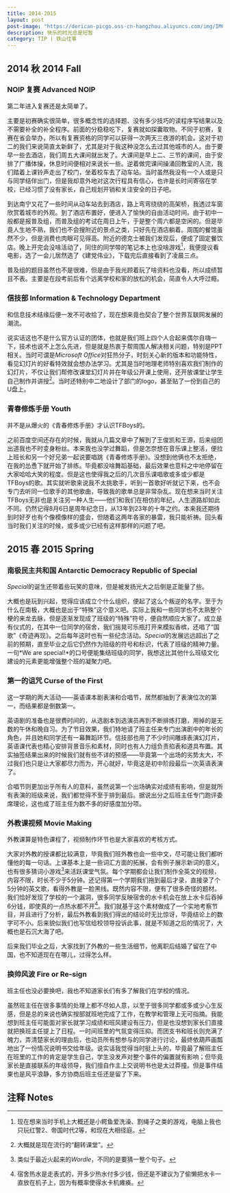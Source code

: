 ```yaml
---
title: 2014-2015
layout: post
post-image: "https://derican-picgo.oss-cn-hangzhou.aliyuncs.com/img/IMG_2616.JPG"
description: 快乐的时光总是短暂
category: TIP | 铁山往事
---
```


## 2014 秋 2014 Fall

### NOIP 复赛 Advanced NOIP

第二年进入复赛还是太简单了。

主要是初赛确实很简单，很多概念性的选择题、没有多少技巧的读程序写结果以及不需要补全的补全程序。前面的分稳稳吃下，复赛就如探囊取物。不同于初赛，复赛在省会举办，所以有复赛资格的同学可以获得一次两天三夜游的机会。这对于初二的我们来说简直太新鲜了，尤其是对于我这种没怎么去过其他城市的人。由于要早一些去酒店，我们周五大课间就出发了。大课间是早上二、三节的课间，由于安排了广播体操，休息时间便相对来说长一些。逆着做完课间操涌回教室的人流，我们踏着上课铃声走出了校门，坐着校车去了动车站。当时虽然我没有一个人或是只与同学结伴出门，但是我却意外地对这次行程具有信心，也许是长时间寄宿在学校，已经习惯了没有家长，自己规划开销和关注安全的日子吧。

到达南宁又花了一些时间从动车站去到酒店，路上弯弯绕绕的高架桥，我透过车窗欣赏着城市的外观。到了酒店布置好，便进入了愉快的自由活动时间。由于初中一般都是报普及组，而普及组的考试在周日上午，于是整个周六都是空闲的。但是毕竟人生地不熟，我们也不会搜附近的景点之类，只好先在酒店躺着。周围的餐馆虽然不少，但是消费也肉眼可见得高。附近的德克士被我们发现后，便成了固定餐饮店。晚上开完会没啥活动了，同住的同学带的笔记本上也没啥游戏[^1]，我便提议看电影，选了一会儿居然选了《建党伟业》，下载完后直接看到了凌晨三点。

普及组的题目虽然也不是很难，但是由于我光顾着玩了啥资料也没看，所以成绩暂且不表。主要是在段考前后有个远离学校和家的放松的机会，简直令人大呼过瘾。

[^1]: 现在想来当时手机上大概还是小鳄鱼爱洗澡、割绳子之类的游戏，电脑上我也只玩红警2、帝国时代2等，和现在大相径庭。

### 信技部 Information & Technology Department

和信息技术结缘后便一发不可收拾了，现在想来竟也契合了整个世界互联网发展的潮流。

说实话这也不是什么官方认证的团体，也就是我们班上四个人合起来偶尔自嗨一下，技术也说不上怎么先进，但是就是热衷于帮周围人解决相关问题，特别是PPT相关。当时可谓是*Microsoft Office*对狂热分子，时刻关心新的版本和功能特性，看见幻灯片的好看特效就会想办法学习。尤其是当时地理老师特别喜欢我们制作的幻灯片，不仅让我们帮修改课堂幻灯片并在年级公开课上使用，还开放课堂让学生自己制作并讲授[^2]。当时还特别中二地设计了部门的logo，甚至贴了一份到自己的U盘上。

[^2]: 大概就是现在流行的“翻转课堂”。

### 青春修炼手册 Youth

并不是从爆火的《青春修炼手册》才认识TFBoys的。

之前百度空间还存在的时候，我就从几篇文章中了解到了王俊凯和王源，后来组团出道我也不时变身粉丝。本来我也没学过舞蹈，但是怎奈想在音乐课上整活，便拉上班长和另一个好兄弟一起说要唱跳《青春修炼手册》。没想到他俩也不太拒绝，在我的怂恿下就开始了排练。毕竟都没啥舞蹈基础，最后效果也意料之中地停留在大家哈哈大笑的程度。但是这也使得我之后的几次音乐课唱歌或多或少都是TFBoys的歌。其实就听歌来说我不太挑歌手，听到一首歌好听就记下来，也不会专门去听同一位歌手的其他歌曲，导致我的歌单总是非常杂乱。现在想来当时关注TFBoys无非也是关注另一种人生——他们和我们在相仿的年纪，人生道路却如此不同。仍然记得8月6日是周年纪念日，从13年到23年的十年之约。本来我还期待到时好歹也有个像模像样的盛会，但随着这两年各家的暴雷，我只能祈祷。回头看当时我们关注的时候，或多或少已经有这样那样的问题了吧。

## 2015 春 2015 Spring

### 南极民主共和国 Antarctic Democracy Republic of Special

*Special*的诞生还带着些玩笑的意味，但是被发扬光大之后倒是正能量了些。

大概也是玩到兴起，觉得应该成立个什么组织，便起了这么个叛逆的名字。至于为什么在南极，大概也是出于“特殊”这个意义吧。实际上我和一些同学也不太熟整个梗的来龙去脉，但是逐渐发现成了班级的“特殊”符号，便自然顺应大家了。成立是有仪式的，在其中一位同学的宿舍，我们摇晃可乐瓶打开来模拟香槟，还唱了“国歌”《奇迹再现》。之后每年这时也有一些纪念活动。*Special*的发展远远超出了之前的预期，直至毕业之后它仍然作为班级的符号和标识，代表了班级的精神力量。一句*We are special!*的口号便能集结班级的同学，我想这比其他什么班级文化建设的元素更能增强整个班的凝聚力吧。

### 第一的诅咒 Curse of the First

这一学期的两大活动——英语课本剧表演和合唱节，居然都抽到了表演位次的第一，而结果都是倒数第一。

英语剧的准备也是很费时间的，从选剧本到选演员再到不断排练打磨，用掉的是无数的午休和晚自习。为了节目效果，我们特地请了班主任来专门出演剧中的年长的角色，并且她和同学还有一幕舞蹈环节。信技部也用了不少时间雕琢表演幻灯片，英语课代表也精心安排背景音乐和素材，同时也有人力组负责掐表和道具布置。其实抽签结果出来的时候我们就有些不详的预感——毕竟第一个出场的劣势太大，不过我们也只是让大家都尽力而为，开心就好，毕竟这是初中阶段最后一次英语表演了。

合唱节则更加出乎所有人的意料，虽然说第一个出场确实对成绩有影响，但是就所有表演的班级来说，我们都觉得不至于排到最后。据说出分之后班主任专门跑评委席理论，这也成了班主任为数不多的好感度加分项。

### 外教课视频 Movie Making

外教课算是特色课程了，视频制作环节也是大家喜欢的考核方式。

大家对外教的授课都比较满意，毕竟我们班外教也会一些中文，尽可能让我们都听懂他的每一句话。上课基本上是一些词汇方面的拓展，会有例子展示新词的意义，也有很多猜词小游戏[^3]来活跃课堂气氛。每个学期都会让我们制作全英文的视频，内容不限，时长不少于5分钟。还记得第一个学期我们拖到最后才录，直接录了个5分钟的英文歌，看得外教是一脸黑线。既然内容不限，便有了很多奇怪的题材。我们恰好发现了学校的一个漏洞，很多同学反映宿舍的水卡机会在放上水卡后吞掉6分钱，即使真的一点热水都不开[^4]。我们就基于这个素材做成了一个实地考察节目，并且进行了分析，最后外教看到我们得出的结论时无比惊讶，毕竟结论上的数字可不小。后来貌似我们也写信给校领导投诉此事，就是不知道之后的情况了，大概也是石沉大海了吧。

后来我们毕业之后，大家找到了外教的一些生活细节，他离职后结婚了留在了中国，也不知道现在在哪儿，过得怎么样。

[^3]: 类似于最近火起来的*Wordle*，不同的是要猜一整个句子。
[^4]: 宿舍热水是走表式的，开多少热水付多少钱，但还是不建议为了偷懒把水卡一直放在机子上，因为有概率使得水卡机瘫痪。

### 换帅风波 Fire or Re-sign

班主任也没必要换吧，我也不知道家长们有多了解我们在学校的情况。

虽然班主任在很多事情的处理上都不尽如人意，以至于很多同学都或多或少心生反感，但是总的来说也确实按部就班地完成了工作，在教学和管理上无可指摘。我能想到班主任可能面对家长就学习成绩和班风建设有压力，但是也没想到家长们直接就把换班主任提上了日程。一时间班里的气氛变得压抑。而团支书和班长则充满了魄力，弄清楚家长的理由后，也动员所有想参与的同学进行讨论，最终依葫芦画瓢地出了一份情况说明书交给年级。说实话我觉得当时挺上头的，毕竟最了解班主任在班里的工作的肯定是学生自己，学生没发声对整个事件的偏置就有影响；但毕竟家长是直接联系的年级领导，我们擅自作主上交说明书也是太过莽撞。但是事件结束也是风平浪静，多方协商后班主任还是留了下来。

## 注释 Notes